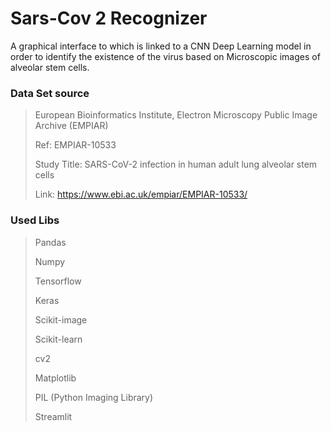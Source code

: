 # Sars-Cov 2 Recognizer
A graphical interface to which is linked to a CNN Deep Learning model in order to identify the existence of the virus based on Microscopic images of alveolar stem cells.
### Data Set source
> European Bioinformatics Institute, Electron Microscopy Public Image Archive (EMPIAR)
> 
> Ref: EMPIAR-10533
> 
> Study Title: SARS-CoV-2 infection in human adult lung alveolar stem cells
> 
> Link: https://www.ebi.ac.uk/empiar/EMPIAR-10533/

### Used Libs
> Pandas
> 
> Numpy
> 
> Tensorflow
> 
> Keras
> 
> Scikit-image
> 
> Scikit-learn
> 
> cv2
> 
> Matplotlib
> 
> PIL (Python Imaging Library)
> 
> Streamlit
